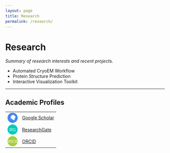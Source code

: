 ```yaml
---
layout: page
title: Research
permalink: /research/
---
```


# Research

_Summary of research interests and recent projects._

- Automated CryoEM Workflow
- Protein Structure Prediction
- Interactive Visualization Toolkit

---

## Academic Profiles

<table>
  <tr>
    <td>
      <a href="https://scholar.google.com/citations?hl=en&user=ubgH720AAAAJ" target="_blank">
        <img src="/assets/google-scholar.svg" alt="Google Scholar" style="height:32px;vertical-align:middle;" />
      </a>
    </td>
    <td>
      <a href="https://scholar.google.com/citations?hl=en&user=ubgH720AAAAJ" target="_blank">
        Google Scholar
      </a>
    </td>
  </tr>
  <tr>
    <td>
      <a href="https://www.researchgate.net/profile/Anmol-Adhav" target="_blank">
        <img src="/assets/researchgate.svg" alt="ResearchGate" style="height:32px;vertical-align:middle;" />
      </a>
    </td>
    <td>
      <a href="https://www.researchgate.net/profile/Anmol-Adhav" target="_blank">
        ResearchGate
      </a>
    </td>
  </tr>
  <tr>
    <td>
      <a href="https://orcid.org/0000-0002-3504-8675" target="_blank">
        <img src="/assets/orcid.svg" alt="ORCID" style="height:32px;vertical-align:middle;" />
      </a>
    </td>
    <td>
      <a href="https://orcid.org/0000-0002-3504-8675" target="_blank">
        ORCID
      </a>
    </td>
  </tr>
</table>
